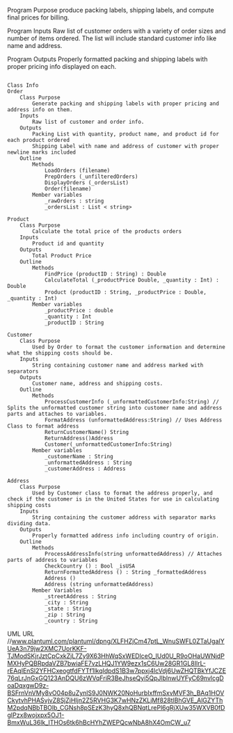 Program Purpose
produce packing labels, shipping labels, and compute final prices for billing.

Program Inputs 
Raw list of customer orders with a variety of order sizes and number of items ordered. The list will include standard customer info like name and address. 

Program Outputs
Properly formatted packing and shipping labels with proper pricing info displayed on each. 

<Code>
Class Info
Order
    Class Purpose
        Generate packing and shipping labels with proper pricing and address info on them. 
    Inputs
        Raw list of customer and order info. 
    Outputs
        Packing List with quantity, product name, and product id for each product ordered
        Shipping Label with name and address of customer with proper newline marks included
    Outline
        Methods
            LoadOrders (filename)
            PrepOrders (_unfilteredOrders)
            DisplayOrders (_ordersList)
            Order(filename)
        Member variables
            _rawOrders : string
            _ordersList : List < string>
</Code>
<Code>
Product
    Class Purpose
        Calculate the total price of the products orders
    Inputs
        Product id and quantity
    Outputs
        Total Product Price
    Outline
        Methods
            FindPrice (productID : String) : Double
            CalculateTotal (_productPrice Double, _quantity : Int) : Double
            Product (productID : String, _productPrice : Double, _quantity : Int)
        Member variables
            _productPrice : double
            _quantity : Int
            _productID : String
</Code>
<Code>
Customer
    Class Purpose
        Used by Order to format the customer information and determine what the shipping costs should be. 
    Inputs
        String containing customer name and address marked with separators
    Outputs
        Customer name, address and shipping costs. 
    Outline
        Methods
            ProcessCustomerInfo (_unformattedCustomerInfo:String) // Splits the unformatted customer string into customer name and address parts and attaches to variables.
            FormatAddress (unformattedAddress:String) // Uses Address Class to format address
            ReturnCustomerName() String
            ReturnAddress()Address
            Customer(_unformattedCustomerInfo:String)
        Member variables
            _customerName : String
            _unformattedAddress : String
            _customerAddress : Address 
</Code>
<Code>
Address
    Class Purpose
        Used by Customer class to format the address properly, and check if the customer is in the United States for use in calculating shipping costs
    Inputs
        String containing the customer address with separator marks dividing data. 
    Outputs
        Properly formatted address info including country of origin.
    Outline
        Methods
            ProcessAddressInfo(string unformattedAddress) // Attaches parts of address to variables
            CheckCountry () : Bool _isUSA
            ReturnFormattedAddress () : String _formattedAddress 
            Address ()
            Address (string unformattedAddress)
        Member Variables
            _streetAddress : String
            _city : String
            _state : String
            _zip : String
            _country : String
</Code>

UML URL //www.plantuml.com/plantuml/dpng/XLFHZjCm47ptL_WnuSWFL0ZTaUgaIYUeA3n79jw2XMC7UorKKF-TJModSKjrJztCpCxkZjL7Zy9X63HhWqSxWEDlceO_IUd0U_R9oOHaUWNjdPMXHyPQBRpdaVZB7bwiaFE7vzLHQJ1YW9ezx1sC6Uw28GR1GL8IlrL-rEAqIEnSl2YFHCxeogtfdFYTf1lkqIdpdS1B3w7ppxj4lcVdj6UwZHQTBkYfJCZE76qLrJnGxGQ123AnDQU6zWVqFriR3BeJhseQyi5QpJlblnwUYFyC69nvlcgDoaDqxgwD9z-BSFrnVnVMy8vO04p8uZynlS9J0NWK20NoHurbIxffmSxvMVF3h_BAq1HOVCkytvhPHASvjvZ8SjZjHIjn2Z5RVHG3K7wHNzZKLjMf828tlBhGVE_AlGZYThM2pdqNBbTBOlb_CGNsh8pSEzK3hyQ8xhQBNqtLrePl6gRjXUw35WXVB0fDgIPzx8wojxpx5OJ1-BmxWuL36lk_ITHOs6tk6hBcHYhZWEPQcwNbA8hX4OmCW_u7